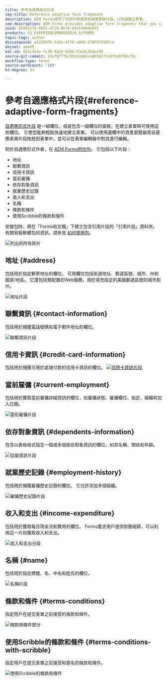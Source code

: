 ```yaml
---
title: 參考自適應格式片段
seo-title: Reference adaptive form fragments
description: AEM Forms提供了可用作資產的自適應表單片段，以快速建立表單。
seo-description: AEM Forms provides adaptive form fragments that you can use as assets to create a form quickly.
uuid: 85401274-6691-4726-8b70-b93fd46de053
products: SG_EXPERIENCEMANAGER/6.5/FORMS
topic-tags: author
discoiquuid: a1229970-5a5a-4f76-a880-278f972587cc
docset: aem65
exl-id: 933c164e-7c39-4d2e-834b-53a3c2b4ec90
source-git-commit: 1def8ff7bc90e2ab82ce8b50277a97da9709c78c
workflow-type: tm+mt
source-wordcount: '389'
ht-degree: 3%

---
```


# 參考自適應格式片段{#reference-adaptive-form-fragments}

[自適應形式片段](../../forms/using/adaptive-form-fragments.md) 是一組欄位，或是包含一組欄位的面板，在建立表單時可使用這些欄位。 它使您能夠輕鬆快速地建立表單。 可以使用邊欄中的資產瀏覽器將自適應表單片段拖放到表單中，並可以在表單編輯器中對其進行編輯。

對於自適應形式作者，在 [AEM Forms附加包](https://experienceleague.adobe.com/docs/experience-manager-release-information/aem-release-updates/forms-updates/aem-forms-releases.html?lang=zh-Hant)。 它包括以下片段：

* 地址
* 聯繫資訊
* 信用卡資訊
* 當前雇傭
* 依存對象資訊
* 就業歷史記錄
* 收入和支出
* 名稱
* 條款和條件
* 使用Scribble的條款和條件

安裝包時，將在「Forms和文檔」下建立包含引用片段的「引用片段」資料夾。 有關安裝軟體包的資訊，請參見 [如何使用包](/help/sites-administering/package-manager.md)。

![列出的所有碎片](assets/ootb-frags.png)

## 地址 {#address}

包括用於指定郵寄地址的欄位。 可用欄位包括街道地址、郵遞區號、城市、州和國家/地區。 它還包括預配置的Web服務，用於填充指定的美國郵遞區號的城市和州。

![地址片段](assets/address.png)

<!--[Click to enlarge

](assets/address-1.png)-->

## 聯繫資訊 {#contact-information}

包括用於捕獲電話號碼和電子郵件地址的欄位。

![聯繫資訊片段](assets/contact-info.png)

<!--[Click to enlarge

](assets/contact-info-1.png)-->

## 信用卡資訊 {#credit-card-information}

包括用於捕獲可用於處理付款的信用卡資訊的欄位。
[ ![信用卡資訊片段](assets/cc-info.png)](assets/cc-info-1.png)

## 當前雇傭 {#current-employment}

包括用於獲取當前雇傭詳細資訊的欄位，如雇傭狀態、雇傭欄位、指定、組織和加入日期。

![當前雇傭片段](assets/current-emp.png)

<!--[Click to enlarge

](assets/current-emp-1.png)-->

## 依存對象資訊 {#dependents-information}

包含以表格格式指定一個或多個依存對象資訊的欄位，如其名稱、關係和年齡。

![從屬資訊片段](assets/dependents-info.png)

<!--[Click to enlarge

](assets/dependents-info-1.png)-->

## 就業歷史記錄 {#employment-history}

包括用於捕獲雇傭歷史記錄的欄位。 它允許添加多個組織。

![雇傭歷史記錄片段](assets/emp-history.png)

<!--[Click to enlarge

](assets/emp-history-1.png)-->

## 收入和支出 {#income-expenditure}

包括用於獲取每月現金流和費用的欄位。 Forms要求用戶提供財務細節，可以利用這一片段獲取收入和支出。

![收入和支出分段](assets/income.png)

<!--[Click to enlarge

](assets/income-1.png)-->

## 名稱 {#name}

包括用於指定標題、名、中名和姓氏的欄位。

![名稱片段](assets/name.png)

<!--[Click to enlarge

](assets/name-1.png)-->

## 條款和條件 {#terms-conditions}

指定用戶在提交表單之前接受的條款和條件。

![條款與條件部分](assets/tnc.png)

<!--[Click to enlarge

](assets/tnc-1.png)-->

## 使用Scribble的條款和條件 {#terms-conditions-with-scribble}

指定用戶在提交表單之前接受和簽名的條款和條件。

![使用Scribble的條款和條件](assets/tnc-scribble.png)

<!--[Click to enlarge

](assets/tnc-scribble-1.png)-->

